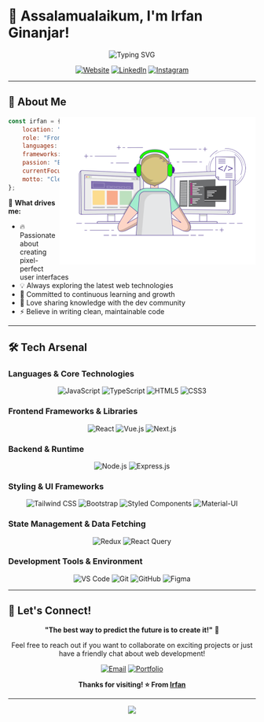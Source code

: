 # 🌟 Assalamualaikum, I'm Irfan Ginanjar! 

<div align="center">
  <img src="https://readme-typing-svg.herokuapp.com?font=Fira+Code&size=30&duration=3000&pause=1000&color=00D9FF&center=true&vCenter=true&width=600&lines=Frontend+Developer;React+%26+Vue.js+Enthusiast;Clean+Code+Advocate;Always+Learning+%F0%9F%9A%80" alt="Typing SVG" />
</div>

<div align="center">
  
  [![Website](https://img.shields.io/badge/🌐_Portfolio-FF6B6B?style=for-the-badge&logo=safari&logoColor=white)](https://irfangnr.vercel.app)
  [![LinkedIn](https://img.shields.io/badge/LinkedIn-0077B5?style=for-the-badge&logo=linkedin&logoColor=white)](https://www.linkedin.com/in/irfan-ginanjar-fe)
  [![Instagram](https://img.shields.io/badge/Instagram-E4405F?style=for-the-badge&logo=instagram&logoColor=white)](https://www.instagram.com/irfangnnr)
  
</div>

---

## 🚀 About Me

<img align="right" alt="Coding" width="400" src="https://raw.githubusercontent.com/devSouvik/devSouvik/master/gif3.gif">

```javascript
const irfan = {
    location: "Bandung, West Java 🇮🇩",
    role: "Frontend Developer",
    languages: ["JavaScript", "TypeScript", "HTML", "CSS"],
    frameworks: ["React", "Vue.js", "Next.js"],
    passion: "Building beautiful & functional web experiences",
    currentFocus: "Modern web development & UI/UX",
    motto: "Clean code is not written by following a set of rules"
};
```

🎯 **What drives me:**
- 🔥 Passionate about creating pixel-perfect user interfaces
- 💡 Always exploring the latest web technologies
- 🌱 Committed to continuous learning and growth
- 🤝 Love sharing knowledge with the dev community
- ⚡ Believe in writing clean, maintainable code

---

## 🛠️ Tech Arsenal

### **Languages & Core Technologies**
<div align="center">

![JavaScript](https://img.shields.io/badge/JavaScript-F7DF1E?style=for-the-badge&logo=javascript&logoColor=black)
![TypeScript](https://img.shields.io/badge/TypeScript-007ACC?style=for-the-badge&logo=typescript&logoColor=white)
![HTML5](https://img.shields.io/badge/HTML5-E34F26?style=for-the-badge&logo=html5&logoColor=white)
![CSS3](https://img.shields.io/badge/CSS3-1572B6?style=for-the-badge&logo=css3&logoColor=white)

</div>

### **Frontend Frameworks & Libraries**
<div align="center">

![React](https://img.shields.io/badge/React-20232A?style=for-the-badge&logo=react&logoColor=61DAFB)
![Vue.js](https://img.shields.io/badge/Vue.js-35495E?style=for-the-badge&logo=vue.js&logoColor=4FC08D)
![Next.js](https://img.shields.io/badge/Next.js-000000?style=for-the-badge&logo=next.js&logoColor=white)

</div>

### **Backend & Runtime**
<div align="center">

![Node.js](https://img.shields.io/badge/Node.js-43853D?style=for-the-badge&logo=node.js&logoColor=white)
![Express.js](https://img.shields.io/badge/Express.js-404D59?style=for-the-badge&logo=express&logoColor=white)

</div>

### **Styling & UI Frameworks**
<div align="center">

![Tailwind CSS](https://img.shields.io/badge/Tailwind_CSS-38B2AC?style=for-the-badge&logo=tailwind-css&logoColor=white)
![Bootstrap](https://img.shields.io/badge/Bootstrap-563D7C?style=for-the-badge&logo=bootstrap&logoColor=white)
![Styled Components](https://img.shields.io/badge/styled--components-DB7093?style=for-the-badge&logo=styled-components&logoColor=white)
![Material-UI](https://img.shields.io/badge/Material--UI-0081CB?style=for-the-badge&logo=material-ui&logoColor=white)

</div>

### **State Management & Data Fetching**
<div align="center">

![Redux](https://img.shields.io/badge/Redux-593D88?style=for-the-badge&logo=redux&logoColor=white)
![React Query](https://img.shields.io/badge/React_Query-FF4154?style=for-the-badge&logo=react%20query&logoColor=white)

</div>

### **Development Tools & Environment**
<div align="center">

![VS Code](https://img.shields.io/badge/VS_Code-007ACC?style=for-the-badge&logo=visual%20studio%20code&logoColor=white)
![Git](https://img.shields.io/badge/Git-F05032?style=for-the-badge&logo=git&logoColor=white)
![GitHub](https://img.shields.io/badge/GitHub-100000?style=for-the-badge&logo=github&logoColor=white)
![Figma](https://img.shields.io/badge/Figma-F24E1E?style=for-the-badge&logo=figma&logoColor=white)

</div>

---

## 💌 Let's Connect!

<div align="center">

**"The best way to predict the future is to create it!"** 🚀

Feel free to reach out if you want to collaborate on exciting projects or just have a friendly chat about web development!

[![Email](https://img.shields.io/badge/Email-D14836?style=for-the-badge&logo=gmail&logoColor=white)](mailto:irfanginanjar904@example.com)
[![Portfolio](https://img.shields.io/badge/Portfolio-FF5722?style=for-the-badge&logo=todoist&logoColor=white)](https://irfangnr.vercel.app)

**Thanks for visiting! ⭐️ From [Irfan](https://github.com/irfangnr)**

</div>

---

<div align="center">
  <img src="https://capsule-render.vercel.app/api?type=waving&color=gradient&height=100&section=footer"/>
</div>
